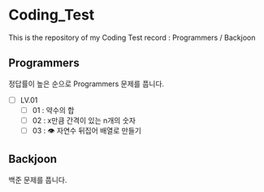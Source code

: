 # Coding_Test

This is the repository of my Coding Test record : Programmers / Backjoon

## Programmers

정답률이 높은 순으로 Programmers 문제를 풉니다. 


- [ ] LV.01
    - [ ] 01 : 약수의 합 
    - [ ] 02 : x만큼 간격이 있는 n개의 숫자
    - [ ] 03 : 👁️ 자연수 뒤집어 배열로 만들기

## Backjoon

백준 문제를 풉니다. 